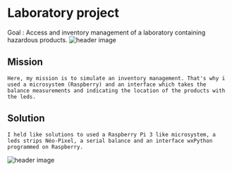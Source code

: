 # Laboratory project
Goal : Access and inventory management of a laboratory containing hazardous products.
![header image](https://raw.github.com/louisHg/BTS-Years/main/Laboratory%20project/capture%20écran%20projet/labo%20pp.png)

## Mission
```
Here, my mission is to simulate an inventory management. That's why i used a microsystem (Raspberry) and an interface which takes the balance measurements and indicating the location of the products with the leds.
```

## Solution
```
I held like solutions to used a Raspberry Pi 3 like microsystem, a leds strips Néo-Pixel, a serial balance and an interface wxPython programmed on Raspberry.

```
![header image](https://raw.github.com/louisHg/BTS-Years/main/Laboratory%20project/capture%20écran%20projet/materials.png)
